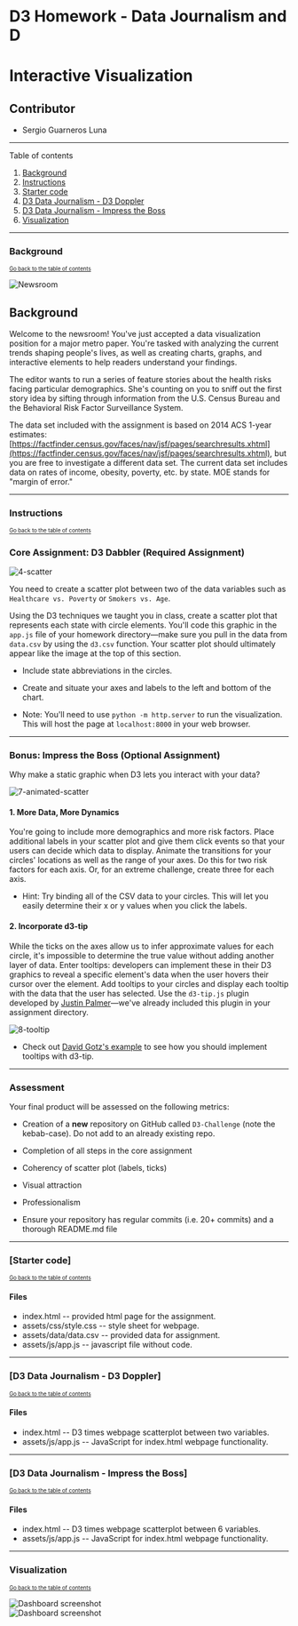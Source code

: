 # D3 Homework - Data Journalism and D

# Interactive Visualization
## Contributor
* Sergio Guarneros Luna

---
Table of contents <a name="toc"></a>

1. [Background](#1)
2. [Instructions](#2)
3. [Starter code](#3)
4. [D3 Data Journalism - D3 Doppler](#4)
5. [D3 Data Journalism - Impress the Boss](#5)
6. [Visualization](#6)

---

### Background <a name="1"></a>
<sub><sup>[Go back to the table of contents](#toc)</sub></sup>

![Newsroom](https://media.giphy.com/media/v2xIous7mnEYg/giphy.gif)

## Background

Welcome to the newsroom! You've just accepted a data visualization position for a major metro paper. You're tasked with analyzing the current trends shaping people's lives, as well as creating charts, graphs, and interactive elements to help readers understand your findings.

The editor wants to run a series of feature stories about the health risks facing particular demographics. She's counting on you to sniff out the first story idea by sifting through information from the U.S. Census Bureau and the Behavioral Risk Factor Surveillance System.

The data set included with the assignment is based on 2014 ACS 1-year estimates: [https://factfinder.census.gov/faces/nav/jsf/pages/searchresults.xhtml](https://factfinder.census.gov/faces/nav/jsf/pages/searchresults.xhtml), but you are free to investigate a different data set. The current data set includes data on rates of income, obesity, poverty, etc. by state. MOE stands for "margin of error."

---

### Instructions <a name="2"></a>
<sub><sup>[Go back to the table of contents](#toc)</sub></sup>

### Core Assignment: D3 Dabbler (Required Assignment)

![4-scatter](Images/4-scatter.jpg)

You need to create a scatter plot between two of the data variables such as `Healthcare vs. Poverty` or `Smokers vs. Age`.

Using the D3 techniques we taught you in class, create a scatter plot that represents each state with circle elements. You'll code this graphic in the `app.js` file of your homework directory—make sure you pull in the data from `data.csv` by using the `d3.csv` function. Your scatter plot should ultimately appear like the image at the top of this section.

* Include state abbreviations in the circles.

* Create and situate your axes and labels to the left and bottom of the chart.

* Note: You'll need to use `python -m http.server` to run the visualization. This will host the page at `localhost:8000` in your web browser.

- - -

### Bonus: Impress the Boss (Optional Assignment)

Why make a static graphic when D3 lets you interact with your data?

![7-animated-scatter](Images/7-animated-scatter.gif)

#### 1. More Data, More Dynamics

You're going to include more demographics and more risk factors. Place additional labels in your scatter plot and give them click events so that your users can decide which data to display. Animate the transitions for your circles' locations as well as the range of your axes. Do this for two risk factors for each axis. Or, for an extreme challenge, create three for each axis.

* Hint: Try binding all of the CSV data to your circles. This will let you easily determine their x or y values when you click the labels.

#### 2. Incorporate d3-tip

While the ticks on the axes allow us to infer approximate values for each circle, it's impossible to determine the true value without adding another layer of data. Enter tooltips: developers can implement these in their D3 graphics to reveal a specific element's data when the user hovers their cursor over the element. Add tooltips to your circles and display each tooltip with the data that the user has selected. Use the `d3-tip.js` plugin developed by [Justin Palmer](https://github.com/Caged)—we've already included this plugin in your assignment directory.

![8-tooltip](Images/8-tooltip.gif)

* Check out [David Gotz's example](https://bl.ocks.org/davegotz/bd54b56723c154d25eedde6504d30ad7) to see how you should implement tooltips with d3-tip.

- - -

### Assessment

Your final product will be assessed on the following metrics:

* Creation of a **new** repository on GitHub called `D3-Challenge` (note the kebab-case). Do not add to an already existing repo.

* Completion of all steps in the core assignment

* Coherency of scatter plot (labels, ticks)

* Visual attraction

* Professionalism

* Ensure your repository has regular commits (i.e. 20+ commits) and a thorough README.md file

---

### [Starter code] <a name="3"></a>
<sub><sup>[Go back to the table of contents](#toc)</sub></sup>
#### Files
- index.html -- provided html page for the assignment.
- assets/css/style.css -- style sheet for webpage.
- assets/data/data.csv -- provided data for assignment.
- assets/js/app.js -- javascript file without code.

---

### [D3 Data Journalism - D3 Doppler] <a name="4"></a>
<sub><sup>[Go back to the table of contents](#toc)</sub></sup>

#### Files
- index.html -- D3 times webpage scatterplot between two variables.
- assets/js/app.js -- JavaScript for index.html webpage functionality.

---

### [D3 Data Journalism - Impress the Boss] <a name="5"></a>
<sub><sup>[Go back to the table of contents](#toc)</sub></sup>

#### Files
- index.html -- D3 times webpage scatterplot between 6 variables.
- assets/js/app.js -- JavaScript for index.html webpage functionality.

---

### Visualization <a name="6"></a>
<sub><sup>[Go back to the table of contents](#toc)</sub></sup>

![Dashboard screenshot](Images/screen1.png)
<br>
![Dashboard screenshot](Images/scree2.png)
<br>
